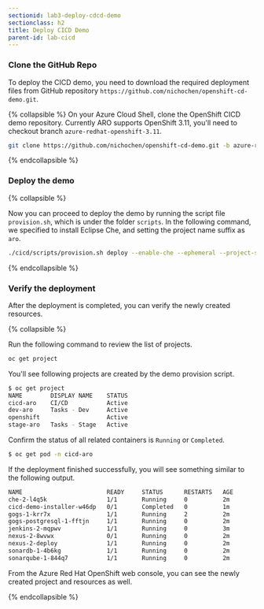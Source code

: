 ```yaml
---
sectionid: lab3-deploy-cdcd-demo
sectionclass: h2
title: Deploy CICD Demo
parent-id: lab-cicd
---
```


### Clone the GitHub Repo 

To deploy the CICD demo, you need to download the required deployment files from GitHub repository `https://github.com/nichochen/openshift-cd-demo.git`.

{% collapsible %}
On your Azure Cloud Shell, clone the OpenShift CICD demo repository. Currently ARO supports OpenShift 3.11, you'll need to checkout branch `azure-redhat-openshift-3.11`.

```sh
git clone https://github.com/nichochen/openshift-cd-demo.git -b azure-redhat-openshift-3.11 cicd
```
{% endcollapsible %}

### Deploy the demo 

{% collapsible %}


Now you can proceed to deploy the demo by running the script file `provision.sh`, which is under the folder `scripts`. In the following command, we specified to install Eclipse Che, and setting the project name suffix as `aro`.

```sh
./cicd/scripts/provision.sh deploy --enable-che --ephemeral --project-suffix aro
```
{% endcollapsible %}

### Verify the deployment

After the deployment is completed, you can verify the newly created resources.

{% collapsible %}

Run the following command to review the list of projects.

```sh
oc get project
```

You'll see following projects are created by the demo provision script.
```sh
$ oc get project
NAME        DISPLAY NAME    STATUS
cicd-aro    CI/CD           Active
dev-aro     Tasks - Dev     Active
openshift                   Active
stage-aro   Tasks - Stage   Active

```

Confirm the status of all related containers is `Running` or `Completed`.

```sh
$ oc get pod -n cicd-aro
```

If the deployment finished successfully, you will see something similar to the following output.
```sh
NAME                        READY     STATUS      RESTARTS   AGE
che-2-l4q5k                 1/1       Running     0          2m
cicd-demo-installer-w46dp   0/1       Completed   0          1m
gogs-1-krr7x                1/1       Running     2          2m
gogs-postgresql-1-fftjn     1/1       Running     0          2m
jenkins-2-mqpwv             1/1       Running     0          3m
nexus-2-8wvwx               0/1       Running     0          2m
nexus-2-deploy              1/1       Running     0          2m
sonardb-1-4b6kg             1/1       Running     0          2m
sonarqube-1-844q7           1/1       Running     0          2m
```

From the Azure Red Hat OpenShift web console, you can see the newly created project and resources as well.

{% endcollapsible %}